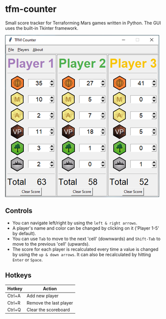 # tfm-counter
Small score tracker for Terraforming Mars games written in Python.
The GUI uses the built-in Tkinter framework.

![tfm-counter preview](tfm_counter_preview.jpg)

## Controls
- You can navigate left/right by using the `left & right arrows`.
- A player's name and color can be changed by clicking on it ('Player 1-5' by default).
- You can use `Tab` to move to the next 'cell' (downwards) and `Shift-Tab` to move to the previous 'cell' (upwards).
- The score for each player is recalculated every time a value is changed by using the `up & down arrows`. It can also be recalculated by hitting `Enter` or `Space`.

## Hotkeys
|Hotkey|Action|
|------|------|
|Ctrl+A|Add new player|
|Ctrl+R|Remove the last player|
|Ctrl+Q|Clear the scoreboard|
